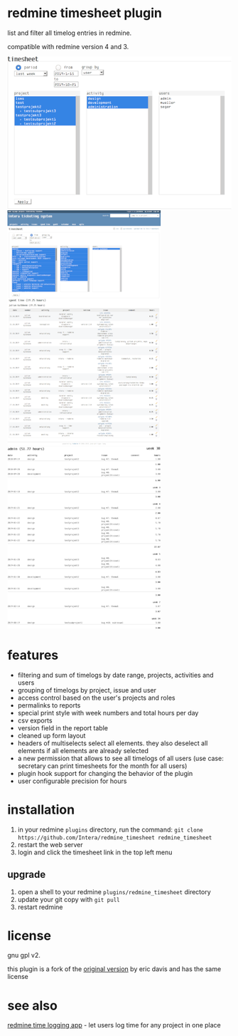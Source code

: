 # redmine timesheet plugin
list and filter all timelog entries in redmine.

compatible with redmine version 4 and 3.

![form-screenshot](other/screenshots/form.png?raw=true)
![result-screenshot](other/screenshots/result.png?raw=true) ![print-style-screenshot](other/screenshots/print.png?raw=true)

# features
* filtering and sum of timelogs by date range, projects, activities and users
* grouping of timelogs by project, issue and user
* access control based on the user's projects and roles
* permalinks to reports
* special print style with week numbers and total hours per day
* csv exports
* version field in the report table
* cleaned up form layout
* headers of multiselects select all elements. they also deselect all elements if all elements are already selected
* a new permission that allows to see all timelogs of all users (use case: secretary can print timesheets for the month for all users)
* plugin hook support for changing the behavior of the plugin
* user configurable precision for hours

# installation
1. in your redmine `plugins` directory, run the command: `git clone https://github.com/Intera/redmine_timesheet redmine_timesheet`
2. restart the web server
3. login and click the timesheet link in the top left menu

## upgrade
1. open a shell to your redmine `plugins/redmine_timesheet` directory
2. update your git copy with `git pull`
3. restart redmine

# license
gnu gpl v2.

this plugin is a fork of the [original version](https://github.com/edavis10/redmine-timesheet-plugin) by eric davis and has the same license

# see also
[redmine time logging app](https://github.com/Intera/redmine_time_logging_app) - let users log time for any project in one place
